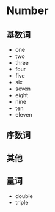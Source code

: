 # Number

## 基数词

-   one
-   two
-   three
-   four
-   five
-   six
-   seven
-   eight
-   nine
-   ten
-   eleven

## 序数词

## 其他

## 量词

-   double
-   triple